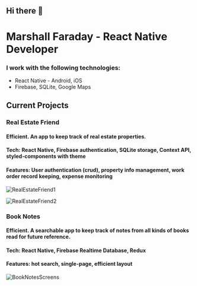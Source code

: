 

## Hi there 👋


# Marshall Faraday - React Native Developer


### I work with the following technologies:

* React Native - Android, iOS
* Firebase, SQLite, Google Maps

## Current Projects

### Real Estate Friend

#### Efficient. An app to keep track of real estate properties.

#### Tech: React Native, Firebase authentication, SQLite storage, Context API, styled-components with theme

#### Features: User authentication (crud), property info management, work order record keeping, expense monitoring

![RealEstateFriend1](https://user-images.githubusercontent.com/57548521/118368106-6545c280-b56f-11eb-9c35-bb2d7aaf9b59.png)

![RealEstateFriend2](https://user-images.githubusercontent.com/57548521/118368109-67a81c80-b56f-11eb-9a30-ac674d40d5b5.png)

### Book Notes

#### Efficient. A searchable app to keep track of notes from all kinds of books read for future reference.

#### Tech: React Native, Firebase Realtime Database, Redux

#### Features: hot search, single-page, efficient layout

![BookNotesScreens](https://user-images.githubusercontent.com/57548521/115157731-e1281a00-a058-11eb-8e53-24bdebbc3bab.png)




